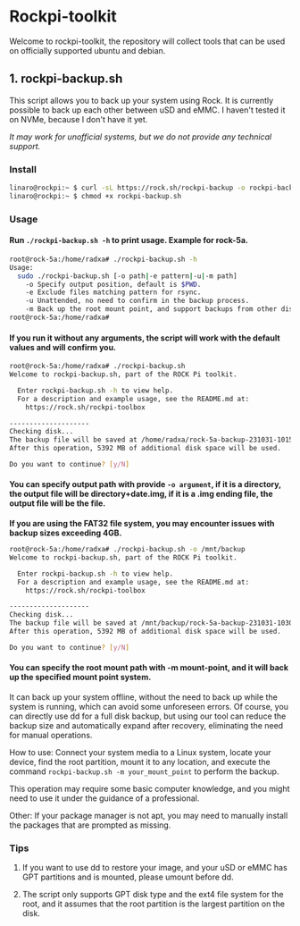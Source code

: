 # Rockpi-toolkit

Welcome to rockpi-toolkit, the repository will collect tools that can be used on officially supported ubuntu and debian.

## 1. rockpi-backup.sh

This script allows you to back up your system using Rock. It is currently possible to back up each other between uSD and eMMC. I haven't tested it on NVMe, because I don't have it yet.

_It may work for unofficial systems, but we do not provide any technical support._

### Install

```bash
linaro@rockpi:~ $ curl -sL https://rock.sh/rockpi-backup -o rockpi-backup.sh
linaro@rockpi:~ $ chmod +x rockpi-backup.sh
```

### Usage

#### Run `./rockpi-backup.sh -h` to print usage. Example for rock-5a.

```bash
root@rock-5a:/home/radxa# ./rockpi-backup.sh -h
Usage:
  sudo ./rockpi-backup.sh [-o path|-e pattern|-u|-m path]
    -o Specify output position, default is $PWD.
    -e Exclude files matching pattern for rsync.
    -u Unattended, no need to confirm in the backup process.
    -m Back up the root mount point, and support backups from other disks as well.
root@rock-5a:/home/radxa#
```
#### If you run it without any arguments, the script will work with the default values and will confirm you.

```bash
root@rock-5a:/home/radxa# ./rockpi-backup.sh
Welcome to rockpi-backup.sh, part of the ROCK Pi toolkit.

  Enter rockpi-backup.sh -h to view help.
  For a description and example usage, see the README.md at:
    https://rock.sh/rockpi-toolbox 

--------------------
Checking disk...
The backup file will be saved at /home/radxa/rock-5a-backup-231031-1015.img
After this operation, 5392 MB of additional disk space will be used.

Do you want to continue? [y/N]
```
#### You can specify output path with provide `-o argument`, if it is a directory, the output file will be directory+date.img, if it is a .img ending file, the output file will be the file.

**If you are using the FAT32 file system, you may encounter issues with backup sizes exceeding 4GB.**
```bash
root@rock-5a:/home/radxa# ./rockpi-backup.sh -o /mnt/backup
Welcome to rockpi-backup.sh, part of the ROCK Pi toolkit.

  Enter rockpi-backup.sh -h to view help.
  For a description and example usage, see the README.md at:
    https://rock.sh/rockpi-toolbox 

--------------------
Checking disk...
The backup file will be saved at /mnt/backup/rock-5a-backup-231031-1030.img
After this operation, 5392 MB of additional disk space will be used.

Do you want to continue? [y/N] 
```
#### You can specify the root mount path with -m mount-point, and it will back up the specified mount point system.


It can back up your system offline, without the need to back up while the system is running, which can avoid some unforeseen errors. Of course, you can directly use dd for a full disk backup, but using our tool can reduce the backup size and automatically expand after recovery, eliminating the need for manual operations.

How to use:
Connect your system media to a Linux system, locate your device, find the root partition, mount it to any location, and execute the command `rockpi-backup.sh -m your_mount_point` to perform the backup.

This operation may require some basic computer knowledge, and you might need to use it under the guidance of a professional.

Other: If your package manager is not apt, you may need to manually install the packages that are prompted as missing.

### Tips

1. If you want to use dd to restore your image, and your uSD or eMMC has GPT partitions and is mounted, please umount before dd.

2. The script only supports GPT disk type and the ext4 file system for the root, and it assumes that the root partition is the largest partition on the disk.

